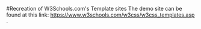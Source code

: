 #Recreation of W3Schools.com's Template sites
The demo site can be found at this link: https://www.w3schools.com/w3css/w3css_templates.asp .
